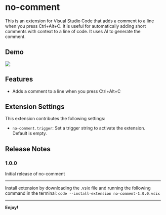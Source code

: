 # no-comment

This is an extension for Visual Studio Code that adds a comment to a line when you press Ctrl+Alt+C. It is useful for automatically adding short comments with context to a line of code. It uses AI to generate the comment.

## Demo

![](https://res.cloudinary.com/dpti4rlt1/image/upload/v1684555956/no-comment-usage_v7jtik.gif)

## Features

- Adds a comment to a line when you press Ctrl+Alt+C

## Extension Settings

This extension contributes the following settings:

- `no-comment.trigger`: Set a trigger string to activate the extension. Default is empty.

## Release Notes

### 1.0.0

Initial release of no-comment

---

Install extension by downloading the .vsix file and running the following command in the terminal: `code --install-extension no-comment-1.0.0.vsix`

---

**Enjoy!**
